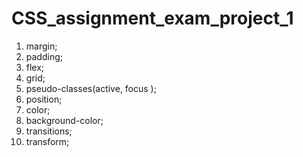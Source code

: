 # CSS_assignment_exam_project_1
1. margin;
2. padding;
3. flex;
4. grid;
5. pseudo-classes(active, focus );
6. position;
7. color;
8. background-color;
8. transitions;
9. transform;

